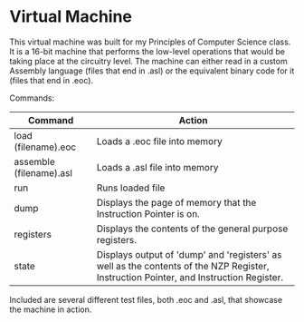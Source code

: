 # Virtual Machine

This virtual machine was built for my Principles of Computer Science class. It is a 16-bit machine that performs the low-level operations that would be taking place at the circuitry level. The machine can either read in a custom Assembly language (files that end in .asl) or the equivalent binary code for it (files that end in .eoc).

Commands:

| Command                 | Action                                                                                                                                |
|-------------------------|---------------------------------------------------------------------------------------------------------------------------------------|
| load (filename).eoc     | Loads a .eoc file into memory                                                                                                         |
| assemble (filename).asl | Loads a .asl file into memory                                                                                                         |
| run                     | Runs loaded file                                                                                                                      |
| dump                    | Displays the page of memory that the Instruction Pointer is on.                                                                       |
| registers               | Displays the contents of the general purpose registers.                                                                               |
| state                   | Displays output of 'dump' and 'registers' as well as the contents of the NZP Register, Instruction Pointer, and Instruction Register. |

Included are several different test files, both .eoc and .asl, that showcase the machine in action.
